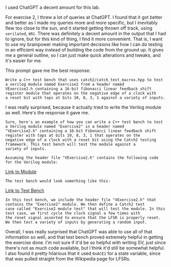 I used ChatGPT a decent amount for this lab. 

For exercise 2, I threw a lot of queries at ChatGPT. I found that it got better and better as I made my queries more and more specific, but I inevitably flew too close to the sun, and it started getting thrown off track, using `verilated`, etc. There was definitely a decent amount in the output that I had to ignore, but for this kind of thing, I find it more convenient. That is, I want to use my brainpower making important decisions like how I can do testing in an efficient way instead of building the code from the ground up. It gives me a general outline, so I can just make quick alterations and tweaks, and it's easier for me.

This prompt gave me the best response:
```
Write a C++ test bench that uses catch2/catch_test_macros.hpp to test a verilog module named Exercise2 from a header named
VExercise2.h containing a 16-bit fibonacci linear feedback shift register module that operates on the negative edge of a clock with
a reset bit with taps at bits 10, 8, 3, 1 against a variety of inputs.
```
I was really surprised, because it actually tried to write the Verilog module as well.
Here's the response it gave me.
```
Sure, here's an example of how you can write a C++ test bench to test a Verilog module named "Exercise2" in a header named
"VExercise2.h" containing a 16-bit Fibonacci linear feedback shift register with taps at bits 10, 8, 3, 1 that operates on the
negative edge of a clock with a reset bit using the Catch2 testing framework. This test bench will test the module against a
variety of inputs.

Assuming the header file "VExercise2.h" contains the following code for the Verilog module:
```
[Link to Module](Exercise2_GPT.sv)
```
The test bench would look something like this:
```
[Link to Test Bench](exercise2_GPT.cpp)
```
In this test bench, we include the header file "VExercise2.h" that contains the "Exercise2" module. We then define a Catch2 test
case called "Exercise2 module test" that will test the module. In this test case, we first cycle the clock signal a few times with
the reset signal asserted to ensure that the LFSR is properly reset. We then test a variety of inputs by generating a random input.
```

Overall, I was really surprised that ChatGPT was able to use all of that information so well, and that test bench proved extremely helpful in getting the exercise done. I'm not sure if it'd be so helpful with writing SV, just since there's not as much code available, but I think it'd still be somewhat helpful. I also found it pretty hilarious that it used `0xACE1` for a state variable, since that was pulled straight from the Wikipedia page for LFSRs. 
